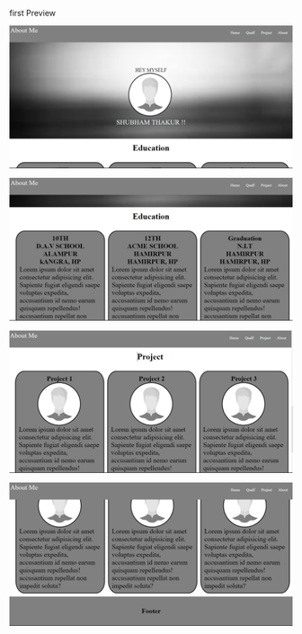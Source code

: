 first Preview


![Alt text](image.png)

![Alt text](image-1.png)

![Alt text](image-2.png)

![Alt text](image-3.png)